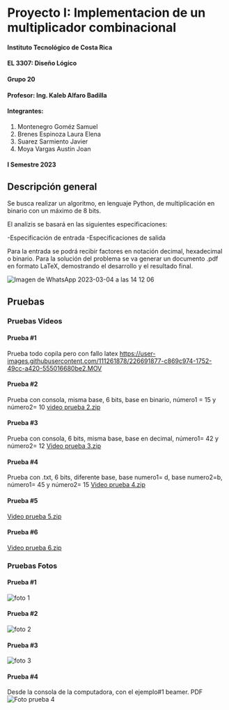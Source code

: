 # Proyecto I: Implementacion de un multiplicador combinacional


#### Instituto Tecnológico de Costa Rica
#### EL 3307: Diseño Lógico
#### Grupo 20
#### Profesor: Ing. Kaleb Alfaro Badilla

#### Integrantes:
1. Montenegro Goméz Samuel
2. Brenes Espinoza Laura Elena
3. Suarez Sarmiento Javier
4. Moya Vargas Austin Joan

#### I Semestre 2023


## Descripción general
Se busca realizar un algoritmo, en lenguaje Python, de multiplicación en binario con un máximo de 8 bits.

El analizis se basará en las siguientes especificaciones:

  -Especificación de entrada
  -Especificaciones de salida
  
Para la entrada se podrá recibir factores en notación decimal, hexadecimal o binario.
Para la solución del problema se va generar un documento .pdf en formato LaTeX, demostrando el desarrollo y el resultado final.


![Imagen de WhatsApp 2023-03-04 a las 14 12 06](https://user-images.githubusercontent.com/111261878/223181484-c1d91789-289e-4986-9f63-a0cb3cb1e8f2.jpg)



## Pruebas

### Pruebas Videos

  #### Prueba #1
Prueba todo copila pero con fallo latex
https://user-images.githubusercontent.com/111261878/226691877-c869c974-1752-49cc-a420-555016680be2.MOV



#### Prueba #2
Prueba con consola, misma base, 6 bits, base en binario, número1 = 15 y número2= 10
[video prueba 2.zip](https://github.com/Lauritabrenes/Proyecto1-DL-Implementaci-n-de-un-multiplicador-combinacional/files/11032074/video.prueba.2.zip)



#### Prueba #3
Prueba con consola, 6 bits, misma base, base en decimal, número1= 42 y número2= 12
[Video prueba 3.zip](https://github.com/Lauritabrenes/Proyecto1-DL-Implementaci-n-de-un-multiplicador-combinacional/files/11032153/Video.prueba.3.zip)



#### Prueba #4
Prueba con .txt, 6 bits, diferente base, base numero1= d, base numero2=b, número1= 45 y número2= 15
[Video prueba 4.zip](https://github.com/Lauritabrenes/Proyecto1-DL-Implementaci-n-de-un-multiplicador-combinacional/files/11032184/Video.prueba.4.zip)



#### Prueba #5
[Video prueba 5.zip](https://github.com/Lauritabrenes/Proyecto1-DL-Implementaci-n-de-un-multiplicador-combinacional/files/11035740/Video.prueba.5.zip)



#### Prueba #6
[Video prueba 6.zip](https://github.com/Lauritabrenes/Proyecto1-DL-Implementaci-n-de-un-multiplicador-combinacional/files/11035766/Video.prueba.6.zip)







### Pruebas Fotos



#### Prueba #1
![foto 1](https://user-images.githubusercontent.com/111261878/226702381-b49a05d8-0232-4e46-9156-b64b605d3b8b.jpg)



#### Prueba #2
![foto 2](https://user-images.githubusercontent.com/111261878/226702441-4cb580f4-074a-4f3b-98b4-31c4d2edca2a.jpg)



#### Prueba #3
![foto 3](https://user-images.githubusercontent.com/111261878/226702528-8f8b9f50-0aae-4f48-a78f-532ffd7f593f.jpg)



#### Prueba #4
Desde la consola de la computadora, con el ejemplo#1 beamer. PDF
![Foto prueba 4](https://user-images.githubusercontent.com/111261878/226707012-d8d684ab-9ed2-4f06-ba44-b28b22a279d6.png)
